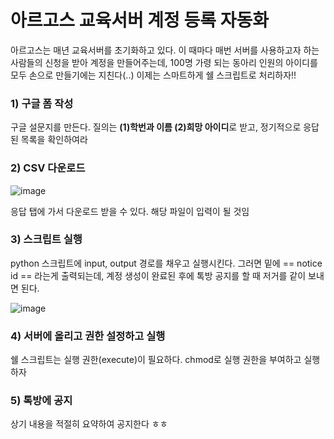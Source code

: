 # 아르고스 교육서버 계정 등록 자동화

아르고스는 매년 교육서버를 초기화하고 있다. 이 때마다 매번 서버를 사용하고자 하는 사람들의 신청을 받아 계정을 만들어주는데, 100명 가령 되는 동아리 인원의 아이디를 모두 손으로 만들기에는 지친다(..) 이제는 스마트하게 쉘 스크립트로 처리하자!!


### 1) 구글 폼 작성
구글 설문지를 만든다. 질의는 **(1)학번과 이름 (2)희망 아이디**로 받고, 정기적으로 응답된 목록을 확인하여라


### 2) CSV 다운로드
![image](https://user-images.githubusercontent.com/44183111/77233190-3b05a880-6be9-11ea-9107-c9bc2a2a3985.png)

응답 탭에 가서 다운로드 받을 수 있다. 해당 파일이 입력이 될 것임


### 3) 스크립트 실행
python 스크립트에 input, output 경로를 채우고 실행시킨다. 그러면 밑에 == notice id == 라는게 출력되는데, 계정 생성이 완료된 후에 톡방 공지를 할 때 저거를 같이 보내면 된다.

![image](https://user-images.githubusercontent.com/44183111/77233241-9cc61280-6be9-11ea-9693-9d5ab8ebc867.png)


### 4) 서버에 올리고 권한 설정하고 실행
쉘 스크립트는 실행 권한(execute)이 필요하다. chmod로 실행 권한을 부여하고 실행하자


### 5) 톡방에 공지
상기 내용을 적절히 요약하여 공지한다 ㅎㅎ
